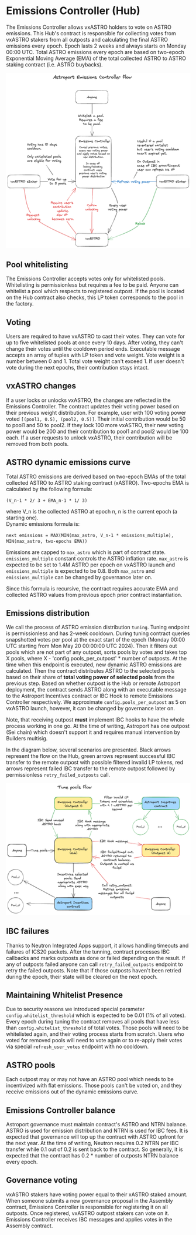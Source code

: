 # Emissions Controller (Hub)

The Emissions Controller allows vxASTRO holders to vote on ASTRO emissions.
This Hub's contract is responsible for collecting votes from vxASTRO stakers from all outposts
and calculating the final ASTRO emissions every epoch.
Epoch lasts 2 weeks and always starts on Monday 00:00 UTC.
Total ASTRO emissions every epoch are based on two-epoch Exponential Moving Average (EMA) of the total collected ASTRO
to ASTRO staking contract (i.e. ASTRO buybacks).

![emissions_controller_general](../../assets/emissions_controller_general.png)

## Pool whitelisting

The Emissions Controller accepts votes only for whitelisted pools.
Whitelisting is permissionless but requires a fee to be paid.
Anyone can whitelist a pool which respects to registered outpost.
If the pool is located on the Hub contract also checks, this LP token corresponds to the pool in the factory.

## Voting

Users are required to have vxASTRO to cast their votes.
They can vote for up to five whitelisted pools at once every 10 days.
After voting, they can't change their votes until the cooldown period ends.
Executable message accepts an array of tuples with LP token and vote weight.
Vote weight is a number between 0 and 1. Total vote weight can't exceed 1.
If user doesn't vote during the next epochs, their contribution stays intact.

## vxASTRO changes

If a user locks or unlocks vxASTRO, the changes are reflected in the Emissions Controller.
The contract updates their voting power based on their previous weight distribution.
For example, user with 100 voting power voted `[(pool1, 0.5), (pool2, 0.5)]`.
Their initial contribution would be 50 to pool1 and 50 to pool2.
If they lock 100 more vxASTRO, their new voting power would be 200 and their contribution to pool1 and pool2 would be
100 each.
If a user requests to unlock vxASTRO, their contribution will be removed from both pools.

## ASTRO dynamic emissions curve

Total ASTRO emissions are derived based on two-epoch EMAs of the total collected ASTRO to
ASTRO staking contract (xASTRO).
Two-epochs EMA is calculated by the following formula:

```
(V_n-1 * 2/ 3 + EMA_n-1 * 1/ 3)
```

where V_n is the collected ASTRO at epoch n, n is the current epoch (a starting one).  
Dynamic emissions formula is:

```
next emissions = MAX(MIN(max_astro, V_n-1 * emissions_multiple), MIN(max_astro, two-epochs EMA))
```

Emissions are capped to `max_astro` which is part of contract state.
`emissions_multiple` constant controls the ASTRO inflation rate.
`max_astro` is expected to be set to 1.4M ASTRO per epoch on vxASTRO launch and `emissions_multiple` is expected to be
0.8.
Both `max_astro` and `emissions_multiple` can be changed by governance later on.

Since this formula is recursive, the contract requires accurate EMA and collected ASTRO values from previous epoch prior
contract instantiation.

## Emissions distribution

We call the process of ASTRO emission distribution `tuning`.
Tuning endpoint is permissionless and has 2-week cooldown.
During tuning contract queries snapshotted votes per pool at the exact start of the epoch
(Monday 00:00 UTC starting from Mon May 20 00:00:00 UTC 2024).
Then it filters out pools which are not part of any outpost, sorts pools by votes and
takes top X pools, where X - 'config.pools_per_outpost' * number of outposts.
At the time when this endpoint is executed, new dynamic ASTRO emissions are calculated.
Then the contract distributes ASTRO to the selected pools based on their share of
**total voting power of selected pools** from the previous step.
Based on whether outpost is the Hub or remote Astroport deployment, the contract sends ASTRO along with an executable
message to the Astroport Incentives contract or IBC Hook to remote Emissions Controller respectively.
We approximate `config.pools_per_outpost` as 5 on vxASTRO launch, however, it can be changed by governance later on.

Note, that receiving outpost **must** implement IBC hooks to have the whole process working in one go.
At the time of writing, Astroport has one outpost (Sei chain) which doesn't support it and requires manual intervention
by Builders multisig.

In the diagram below, several scenarios are presented.
Black arrows represent the flow on the Hub, green arrows represent
successful IBC transfer to the remote outpost with possible filtered invalid LP tokens, red arrows represent failed IBC
transfer to the remote outpost
followed by permissionless `retry_failed_outposts` call.

![tuning](../../assets/tuning_flow.png)

## IBC failures

Thanks to Neutron Integrated Apps support, it allows handling timeouts and failures of ICS20 packets.
After the tunning, contract processes IBC callbacks and marks outposts as done or failed depending on the
result.
If any of outposts failed anyone can call `retry_failed_outposts` endpoint to retry the failed outposts.
Note that if those outposts haven't been retried during the epoch, their state will be cleared on the next epoch.

## Maintaining Whitelist Presence

Due to security reasons we introduced special parameter `config.whitelist_threshold` which is expected to be 0.01 (1% of
all votes).
Every epoch during tuning the contract removes all pools that have less than `config.whitelist_threshold` of total
votes.
Those pools will need to be whitelisted again, and their voting process starts from scratch.
Users who voted for
removed pools will need to vote again or to re-apply their votes via special `refresh_user_votes` endpoint with no
cooldown.

## ASTRO pools

Each outpost may or may not have an ASTRO pool which needs to be incentivized with flat emissions.
Those pools can't be voted on, and they receive emissions out of the dynamic emissions curve.

## Emissions Controller balance

Astroport governance must maintain contract's ASTRO and NTRN balance.
ASTRO is used for emission distribution and NTRN is used for IBC fees.
It is expected that governance will top up the contract with ASTRO upfront for the next year.
At the time of writing, Neutron requires 0.2 NTRN per IBC transfer while 0.1 out of 0.2 is sent back to the contract.
So generally, it is expected that the contract has 0.2 * number of outposts NTRN balance every epoch.

## Governance voting

vxASTRO stakers have voting power equal to their xASTRO staked amount.
When someone submits a new governance proposal in the Assembly contract, Emissions Controller is responsible
for registering it on all outposts.
Once registered, vxASTRO outpost stakers can vote on it.
Emissions Controller receives IBC messages and applies votes in the Assembly contract.
